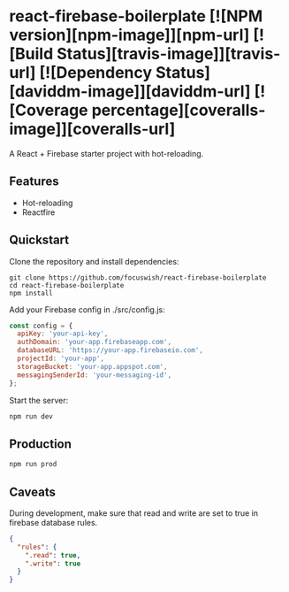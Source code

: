 # react-firebase-boilerplate [![NPM version][npm-image]][npm-url] [![Build Status][travis-image]][travis-url] [![Dependency Status][daviddm-image]][daviddm-url] [![Coverage percentage][coveralls-image]][coveralls-url]

A React + Firebase starter project with hot-reloading. 

## Features

- Hot-reloading
- Reactfire

## Quickstart

Clone the repository and install dependencies:

```
git clone https://github.com/focuswish/react-firebase-boilerplate
cd react-firebase-boilerplate
npm install
```

Add your Firebase config in ./src/config.js:

```js
const config = {
  apiKey: 'your-api-key',
  authDomain: 'your-app.firebaseapp.com',
  databaseURL: 'https://your-app.firebaseio.com',
  projectId: 'your-app',
  storageBucket: 'your-app.appspot.com',
  messagingSenderId: 'your-messaging-id',
};
```

Start the server:

```bash
npm run dev
```

## Production

```bash
npm run prod
```

## Caveats

During development, make sure that read and write are set to true in firebase database rules.

```json
{
  "rules": {
    ".read": true,
    ".write": true
  }
}
```




